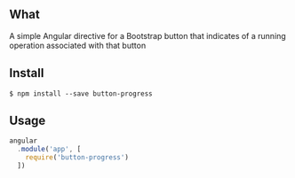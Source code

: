 ## What
A simple Angular directive for a Bootstrap button that indicates of a running operation associated with that button
  
## Install
  
```
$ npm install --save button-progress
```  

## Usage

```js
angular
  .module('app', [
    require('button-progress')
  ])
```
